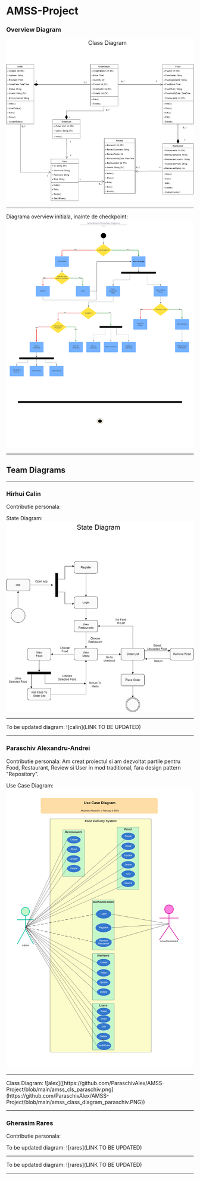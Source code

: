 # AMSS-Project
 
<h3>Overview Diagram</h3>

![ovw](https://github.com/ParaschivAlex/AMSS-Project/blob/main/amss_class_ovw_team.png)
<hr>

Diagrama overview initiala, inainte de checkpoint:
![ovw2](https://github.com/ParaschivAlex/AMSS-Project/blob/main/amss_int_ovw_team.png)
<hr>

<h2>Team Diagrams</h2>
<hr>

<h3>Hirhui Calin</h3>

Contributie personala:

State Diagram:
![calin](https://github.com/ParaschivAlex/AMSS-Project/blob/main/amss_state_hirhui.png)
<hr>
To be updated diagram:
![calin](LINK TO BE UPDATED)
<hr>

<h3>Paraschiv Alexandru-Andrei</h3>

Contributie personala: Am creat proiectul si am dezvoltat partile pentru Food, Restaurant, Review si User in mod traditional, fara design pattern "Repository".

Use Case Diagram:
![alex](https://github.com/ParaschivAlex/AMSS-Project/blob/main/amss_ucd_paraschiv.png)
<hr>
Class Diagram:
![alex]([https://github.com/ParaschivAlex/AMSS-Project/blob/main/amss_cls_paraschiv.png](https://github.com/ParaschivAlex/AMSS-Project/blob/main/amss_class_diagram_paraschiv.PNG))
<hr>

<h3>Gherasim Rares</h3>

Contributie personala:

To be updated diagram:
![rares](LINK TO BE UPDATED)
<hr>
To be updated diagram:
![rares](LINK TO BE UPDATED)
<hr>
